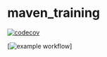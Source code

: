 # maven_training


[![codecov](https://codecov.io/gh/psykotch/maven_training/branch/main/graph/badge.svg)](https://codecov.io/gh/psykotch/maven_training)

[![example workflow](https://github.com/psykotch/maven_training/actions/workflows/build.yml/badge.svg)]
